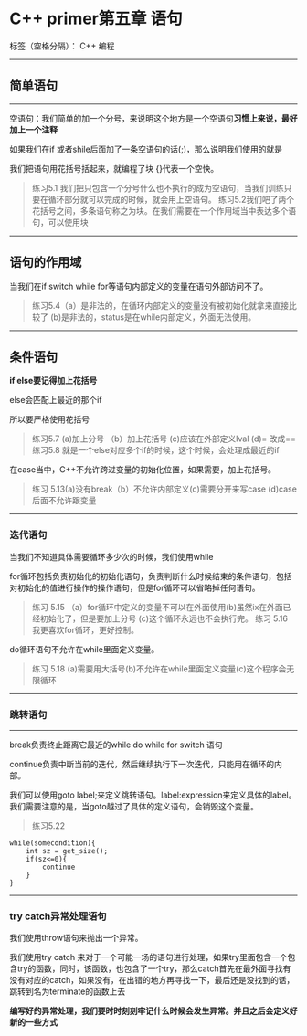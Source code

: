﻿# C++ primer第五章 语句 

标签（空格分隔）： C++ 编程

---

## 简单语句

---

空语句：我们简单的加一个分号，来说明这个地方是一个空语句**习惯上来说，最好加上一个注释**

如果我们在if 或者shile后面加了一条空语句的话(;)，那么说明我们使用的就是

我们把语句用花括号括起来，就编程了块 {}代表一个空快。

>练习5.1 我们把只包含一个分号什么也不执行的成为空语句，当我们训练只要在循环部分就可以完成的时候，就会用上空语句。
>练习5.2我们吧了两个花括号之间，多条语句称之为块。在我们需要在一个作用域当中表达多个语句，可以使用块

---

## 语句的作用域

当我们在if switch while for等语句内部定义的变量在语句外部访问不了。

>练习5.4（a）是非法的，在循环内部定义的变量没有被初始化就拿来直接比较了 (b)是非法的，status是在while内部定义，外面无法使用。

---

## 条件语句

**if else要记得加上花括号**

else会匹配上最近的那个if

所以要严格使用花括号

>练习5.7 (a)加上分号 （b）加上花括号 (c)应该在外部定义Ival (d)= 改成==
>练习5.8 就是一个else对应多个if的时候，这个时候，会处理成最近的if

在case当中，C++不允许跨过变量的初始化位置，如果需要，加上花括号。

>练习 5.13(a)没有break（b）不允许内部定义(c)需要分开来写case (d)case 后面不允许跟变量

---

### 迭代语句

当我们不知道具体需要循环多少次的时候，我们使用while


for循环包括负责初始化的初始化语句，负责判断什么时候结束的条件语句，包括对初始化的值进行操作的操作语句，但是for循环可以省略掉任何语句。

>练习 5.15 （a）for循环中定义的变量不可以在外面使用(b)虽然ix在外面已经初始化了，但是要加上分号
(c)这个循环永远也不会执行完。
>练习 5.16 我更喜欢for循环，更好控制。

do循环语句不允许在while里面定义变量。

>练习 5.18 (a)需要用大括号(b)不允许在while里面定义变量(c)这个程序会无限循环

---

### 跳转语句

---

break负责终止距离它最近的while do while for switch 语句

continue负责中断当前的迭代，然后继续执行下一次迭代，只能用在循环的内部。

我们可以使用goto label;来定义跳转语句。label:expression来定义具体的label。我们需要注意的是，当goto越过了具体的定义语句，会销毁这个变量。

>练习5.22 

    while(somecondition){
        int sz = get_size();
        if(sz<=0){
            continue
        }
    }

---

### try catch异常处理语句

我们使用throw语句来抛出一个异常。

我们使用try catch 来对于一个可能一场的语句进行处理，如果try里面包含一个包含try的函数，同时，该函数，也包含了一个try，那么catch首先在最外面寻找有没有对应的catch，如果没有，在出错的地方再寻找一下，最后还是没找到的话，跳转到名为terminate的函数上去

**编写好的异常处理，我们要时时刻刻牢记什么时候会发生异常。并且之后会定义好新的一些方式**





